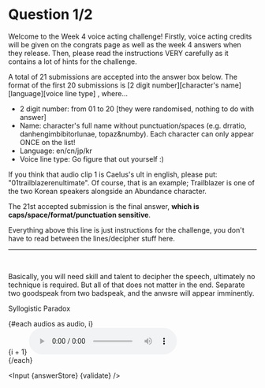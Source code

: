 <script>
    export let answerStore;
    export let validate;

    import Input from "$lib/Input.svelte";
    import audio01 from "$lib/assets/week4-01.mp3";
    import audio02 from "$lib/assets/week4-02.mp3";
    import audio03 from "$lib/assets/week4-03.mp3";
    import audio04 from "$lib/assets/week4-04.mp3";
    import audio05 from "$lib/assets/week4-05.mp3";
    import audio06 from "$lib/assets/week4-06.mp3";
    import audio07 from "$lib/assets/week4-07.mp3";
    import audio08 from "$lib/assets/week4-08.mp3";
    import audio09 from "$lib/assets/week4-09.mp3";
    import audio10 from "$lib/assets/week4-10.mp3";
    import audio11 from "$lib/assets/week4-11.mp3";
    import audio12 from "$lib/assets/week4-12.mp3";
    import audio13 from "$lib/assets/week4-13.mp3";
    import audio14 from "$lib/assets/week4-14.mp3";
    import audio15 from "$lib/assets/week4-15.mp3";
    import audio16 from "$lib/assets/week4-16.mp3";
    import audio17 from "$lib/assets/week4-17.mp3";
    import audio18 from "$lib/assets/week4-18.mp3";
    import audio19 from "$lib/assets/week4-19.mp3";
    import audio20 from "$lib/assets/week4-20.mp3";

    let audios = [
      audio01, audio02, audio03, audio04, audio05, 
      audio06, audio07, audio08, audio09, audio10, 
      audio11, audio12, audio13, audio14, audio15, 
      audio16, audio17, audio18, audio19, audio20,
    ];
</script>

<div class="markdown">

# Question 1/2

Welcome to the Week 4 voice acting challenge! Firstly, voice acting credits will be given on the congrats page as well as the week 4 answers when they release. Then, please read the instructions VERY carefully as it contains a lot of hints for the challenge.

A total of 21 submissions are accepted into the answer box below. The format of the first 20 submissions is [2 digit number][character's name][language][voice line type] , where...

-   2 digit number: from 01 to 20 [they were randomised, nothing to do with answer]
-   Name: character's full name without punctuation/spaces (e.g. drratio, danhengimbibitorlunae, topaz&numby). Each character can only appear ONCE on the list!
-   Language: en/cn/jp/kr
-   Voice line type: Go figure that out yourself :)

If you think that audio clip 1 is Caelus's ult in english, please put: "01trailblazerenultimate". Of course, that is an example; Trailblazer is one of the two Korean speakers alongside an Abundance character.

The 21st accepted submission is the final answer, **which is caps/space/format/punctuation sensitive**.

Everything above this line is just instructions for the challenge, you don't have to read between the lines/decipher stuff here.

---

<br>

<p class="!text-center !text-lg">Basically, you will need skill and talent to decipher the speech, ultimately no technique is required. But all of that does not matter in the end. Separate two goodspeak from two badspeak, and the anwsre will appear imminently.</p>

<p class="!text-center !text-3xl"> Syllogistic Paradox </p>

<div class="grid grid-cols-4">
  {#each audios as audio, i}
    <div>
      {i + 1}
      <audio controls>
        <source src={audio}>
      </audio>
    </div>
  {/each}
</div>

</div>

<Input {answerStore} {validate} />
